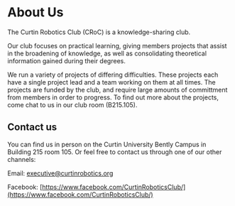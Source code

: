 # About Us

The Curtin Robotics Club (CRoC) is a knowledge-sharing club. 

Our club focuses on practical learning, giving members projects that assist in the broadening of knowledge, as well as consolidating theoretical information gained during their degrees. 

We run a variety of projects of differing difficulties. These projects each have a single project lead and a team working on them at all times. The projects are funded by the club, and require large amounts of committment from members in order to progress. To find out more about the projects, come chat to us in our club room (B215.105). 

## Contact us

You can find us in person on the Curtin University Bently Campus in Building 215 room 105. Or feel free to contact us through one of our other channels:

Email: [executive@curtinrobotics.org](mailto:executive@curtinrobotics.org)

Facebook: [https://www.facebook.com/CurtinRoboticsClub/](https://www.facebook.com/CurtinRoboticsClub/)


